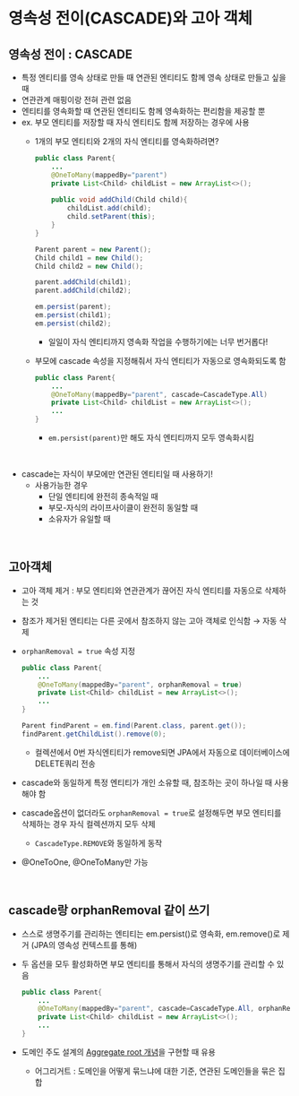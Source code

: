 # 영속성 전이(CASCADE)와 고아 객체

## 영속성 전이 : CASCADE

- 특정 엔티티를 영속 상태로 만들 때 연관된 엔티티도 함께 영속 상태로 만들고 싶을 때
- 연관관계 매핑이랑 전혀 관련 없음
- 엔티티를 영속화할 때 연관된 엔티티도 함께 영속화하는 편리함을 제공할 뿐
- ex. 부모 엔티티를 저장할 때 자식 엔티티도 함께 저장하는 경우에 사용
    - 1개의 부모 엔티티와 2개의 자식 엔티티를 영속화하려면?
        
        ```java
        public class Parent{
        	...
        	@OneToMany(mappedBy="parent")
        	private List<Child> childList = new ArrayList<>();
        	
        	public void addChild(Child child){
        		childList.add(child);
        		child.setParent(this);
        	}
        }
        ```
        
        ```java
        Parent parent = new Parent();
        Child child1 = new Child();
        Child child2 = new Child();
        
        parent.addChild(child1);
        parent.addChild(child2);
        
        em.persist(parent);
        em.persist(child1);
        em.persist(child2);
        ```
        
        - 일일이 자식 엔티티까지 영속화 작업을 수행하기에는 너무 번거롭다!
    - 부모에 cascade 속성을 지정해줘서 자식 엔티티가 자동으로 영속화되도록 함
        
        ```java
        public class Parent{
        	...
        	@OneToMany(mappedBy="parent", cascade=CascadeType.All)
        	private List<Child> childList = new ArrayList<>();
        	...
        }
        ```
        
        - `em.persist(parent)`만 해도 자식 엔티티까지 모두 영속화시킴


<br>

- cascade는 자식이 부모에만 연관된 엔티티일 때 사용하기!
    - 사용가능한 경우
        - 단일 엔티티에 완전히 종속적일 때
        - 부모-자식의 라이프사이클이 완전히 동일할 때
        - 소유자가 유일할 때

<br>

## 고아객체

- 고아 객체 제거 : 부모 엔티티와 연관관계가 끊어진 자식 엔티티를 자동으로 삭제하는 것
- 참조가 제거된 엔티티는 다른 곳에서 참조하지 않는 고아 객체로 인식함 → 자동 삭제
- `orphanRemoval = true` 속성 지정
    
    ```java
    public class Parent{
    	...
    	@OneToMany(mappedBy="parent", orphanRemoval = true)
    	private List<Child> childList = new ArrayList<>();
    	...
    }
    ```
    
    ```java
    Parent findParent = em.find(Parent.class, parent.get());
    findParent.getChildList().remove(0);
    ```
    
    - 컬렉션에서 0번 자식엔티티가 remove되면 JPA에서 자동으로 데이터베이스에 DELETE쿼리 전송
- cascade와 동일하게 특정 엔티티가 개인 소유할 때, 참조하는 곳이 하나일 때 사용해야 함
- cascade옵션이 없더라도 `orphanRemoval = true`로 설정해두면 부모 엔티티를 삭제하는 경우 자식 컬렉션까지 모두 삭제
    - `CascadeType.REMOVE`와 동일하게 동작
- @OneToOne, @OneToMany만 가능

<br>

## cascade랑 orphanRemoval 같이 쓰기

- 스스로 생명주기를 관리하는 엔티티는 em.persist()로 영속화, em.remove()로 제거 (JPA의 영속성 컨텍스트를 통해)
- 두 옵션을 모두 활성화하면 부모 엔티티를 통해서 자식의 생명주기를 관리할 수 있음
    
    ```java
    public class Parent{
    	...
    	@OneToMany(mappedBy="parent", cascade=CascadeType.All, orphanRemoval = true)
    	private List<Child> childList = new ArrayList<>();
    	...
    }
    ```
    
- 도메인 주도 설계의 [Aggregate root 개념](https://eocoding.tistory.com/36#:~:text=Aggregate%20Root%EC%99%80%20%EC%A0%84%EC%97%AD%20%EC%8B%9D%EB%B3%84%EC%9E%90)을 구현할 때 유용
    - 어그리거트 : 도메인을 어떻게 묶느냐에 대한 기준, 연관된 도메인들을 묶은 집합
